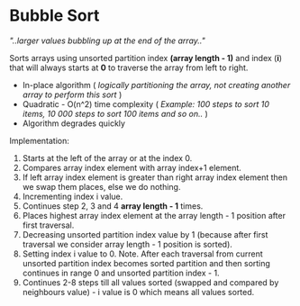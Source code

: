 # Bubble Sort

_"..larger values bubbling up at the end of the array.."_

Sorts arrays using unsorted partition index __(array length - 1)__ and index (__i__) that will always starts at __0__ to traverse the array from left to right.

* In-place algorithm ( _logically partitioning the array, not creating another array to perform this sort_ )
* Quadratic - O(n^2) time complexity ( _Example: 100 steps to sort 10 items, 10 000 steps to sort 100 items and so on.._ )
* Algorithm degrades quickly

Implementation:
1. Starts at the left of the array or at the index 0.
2. Compares array index element with array index+1 element.
3. If left array index element is greater than right array index element then we swap them places, else we do nothing.
4. Incrementing index i value.
5. Continues step 2, 3 and 4 __array length - 1__ times.
6. Places highest array index element at the array length - 1 position after first traversal.
7. Decreasing unsorted partition index value by 1 (because after first traversal we consider array length - 1 position is sorted).
8. Setting index i value to 0.
Note. After each traversal from current unsorted partition index becomes sorted partition and then sorting continues in range 0 and unsorted partition index - 1.
8. Continues 2-8 steps till all values sorted (swapped and compared by neighbours value) - i value is 0 which means all values sorted.
